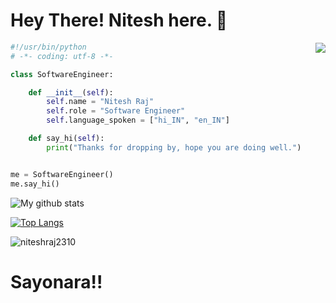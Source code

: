 # Hey There! Nitesh here. :wave:
<img align=right src='https://github.githubassets.com/images/mona-whisper.gif'/>

```python
#!/usr/bin/python
# -*- coding: utf-8 -*-

class SoftwareEngineer:

    def __init__(self):
        self.name = "Nitesh Raj"
        self.role = "Software Engineer"
        self.language_spoken = ["hi_IN", "en_IN"]

    def say_hi(self):
        print("Thanks for dropping by, hope you are doing well.")


me = SoftwareEngineer()
me.say_hi()
```

![My github stats](https://github-readme-stats.vercel.app/api?username=niteshraj2310&show_icons=true&theme=radical)

[![Top Langs](https://github-readme-stats.vercel.app/api/top-langs/?username=niteshraj2310&theme=dark)](https://github.com/niteshraj2310)

<img src="https://komarev.com/ghpvc/?username=niteshraj2310" alt="niteshraj2310" />

# Sayonara!!